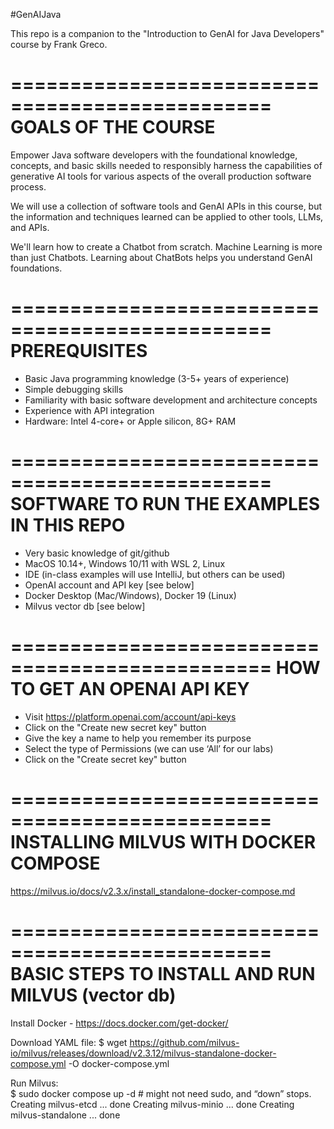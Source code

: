 #GenAIJava

This repo is a companion to the "Introduction to GenAI for Java Developers" course by Frank Greco.

================================================
GOALS OF THE COURSE
================================================
Empower Java software developers with the foundational knowledge, concepts, and basic skills needed to responsibly harness the capabilities of generative AI tools for various aspects of the overall production software process.

We will use a collection of software tools and GenAI APIs in this course, but the information and techniques learned can be applied to other tools, LLMs, and APIs.

We'll learn how to create a Chatbot from scratch. Machine Learning is more than just Chatbots. Learning about ChatBots helps you understand GenAI foundations.  


================================================
PREREQUISITES
================================================
* Basic Java programming knowledge (3-5+ years of experience)
* Simple debugging skills
* Familiarity with basic software development and architecture concepts
* Experience with API integration
* Hardware: Intel 4-core+ or Apple silicon, 8G+ RAM

================================================
SOFTWARE TO RUN THE EXAMPLES IN THIS REPO
================================================
* Very basic knowledge of git/github
* MacOS 10.14+, Windows 10/11 with WSL 2, Linux
* IDE (in-class examples will use IntelliJ, but others can be used)
* OpenAI account and API key [see below]
* Docker Desktop (Mac/Windows), Docker 19 (Linux)
* Milvus vector db [see below]

================================================
HOW TO GET AN OPENAI API KEY
================================================
* Visit https://platform.openai.com/account/api-keys
* Click on the "Create new secret key" button
* Give the key a name to help you remember its purpose
* Select the type of Permissions (we can use ‘All’ for our labs)
* Click on the  "Create secret key" button

================================================
INSTALLING MILVUS WITH DOCKER COMPOSE
================================================
  https://milvus.io/docs/v2.3.x/install_standalone-docker-compose.md

================================================
BASIC STEPS TO INSTALL AND RUN MILVUS (vector db)
================================================
  Install Docker - https://docs.docker.com/get-docker/
  
  Download YAML file:
  $ wget https://github.com/milvus-io/milvus/releases/download/v2.3.12/milvus-standalone-docker-compose.yml -O docker-compose.yml
  
  Run Milvus:  
  $ sudo docker compose up -d		# might not need sudo, and “down” stops.
  Creating milvus-etcd  ... done
  Creating milvus-minio ... done
  Creating milvus-standalone ... done


